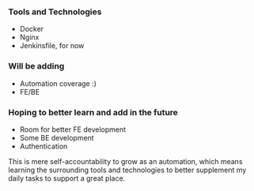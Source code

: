 ### Tools and Technologies ###
* Docker
* Nginx
* Jenkinsfile, for now 

### Will be adding ###
* Automation coverage :)
* FE/BE

### Hoping to better learn and add in the future ###
* Room for better FE development
* Some BE development
* Authentication 

This is mere self-accountability to grow as an automation, which means learning the surrounding tools and technologies to better supplement my daily tasks to support a great place.
